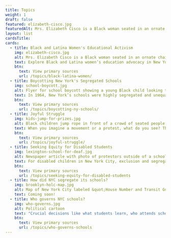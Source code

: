 ```yaml
---
title: Topics
weight: 1
draft: false
featured: elizabeth-cisco.jpg
featuredAlt: Mrs. Elizabeth Cisco is a Black woman seated in an ornate chair and wearing a formal full-length dress
layout: list
cardsTitle: 
cards:
  - title: Black and Latina Women's Educational Activism
    img: elizabeth-cisco.jpg
    alt: Mrs. Elizabeth Cisco is a Black woman seated in an ornate chair and wearing a formal full-length dress
    text: Explore Black and Latina women’s education advocacy in New York City from from the late 1800s to the present.
    btn:
      text: View primary sources
      url: /topics/black-latina-women/
  - title: Boycotting New York's Segregated Schools
    img: school-boycott.jpg
    alt: Flyer for school boycott showing a young Black child looking through a broken window
    text: In 1964, New York’s schools were highly segregated and unequal. It was ten years after the Brown v. Board of Education decision that declared school segregation to be unconstitutional. But little had changed in New York City classrooms.
    btn:
      text: View primary sources
      url: /topics/boycotting-ny-schools/
  - title: Joyful Struggle
    img: kids-jump-for-prizes.jpg
    alt: Black children jump rope in front of a crowd of seated people. A referree watches closely. 
    text: When you imagine a movement or a protest, what do you see? These primary sources show joy, play, pride, and beauty in Black and Latinx communities and in disabled people’s communities and help us think about how joy can be political. 
    btn:
      text: View primary sources
      url: /topics/joyful-struggle/
  - title: Seeking Equity for Disabled Students
    img: lexington-school-for-deaf.jpg
    alt: Newspaper article with photo of protestors outside of a school holding signs. One reads, &quot;Deaf CEO Now&quot;
    text: For disabled children in New York City, exclusion and segregation have been common experiences, but people with disabilities, parents, and educators, have pushed for change.
    btn:
      text: View primary sources
      url: /topics/seeking-equity-for-disabled-students
  - title: How did NYC segregate its schools?
    img: brooklyn-holc-map.jpg
    alt: Map of New York City labeled &quot;House Number and Transit Guide&quot;
    text: Coming soon!
  - title: Who governs NYC schools?
    img: who-governs.jpg
    alt: Political cartoon
    text: "Crucial decisions like what students learn, who attends school where, and who teaches: all of these decisions are part of school governance."
    btn:
      text: View primary sources
      url: /topics/who-governs-schools
---
```


